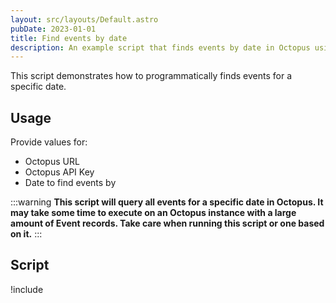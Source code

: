 ```yaml
---
layout: src/layouts/Default.astro
pubDate: 2023-01-01
title: Find events by date
description: An example script that finds events by date in Octopus using the REST API and Octopus.Client.
---
```


This script demonstrates how to programmatically finds events for a specific date.

## Usage

Provide values for:

- Octopus URL
- Octopus API Key
- Date to find events by

:::warning
**This script will query all events for a specific date in Octopus. It may take some time to execute on an Octopus instance with a large amount of Event records. Take care when running this script or one based on it.**
:::

## Script

!include <find-events-by-date-scripts>
